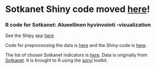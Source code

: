 # Sotkanet Shiny code moved [here](https://github.com/ouzor/sotkanet-shiny)!

### R code for Sotkanet: Alueellinen hyvinvointi -visualization

See the Shipy app [here](http://spark.rstudio.com/ouzor/Sotkanet/)

Code for preprocessing the data is [here](https://github.com/louhos/takomo/blob/master/Demos_Helsinki/Sotkanet/sotkanet_preprocess_20130908.R) and the Shiny-code is [here](https://github.com/louhos/takomo/tree/master/Demos_Helsinki/Sotkanet/sotkanet_shiny).

The list of chosen Sotkanet indicators is [here](https://github.com/louhos/takomo/blob/master/Demos_Helsinki/Sotkanet/Sotkanet_valitut_indikaattorit_20130817.csv). Data is originally from [Sotkanet](http://uusi.sotkanet.fi/portal/page/portal/etusivu). It is brought to R using the [sorvi](http://louhos.github.io/sorvi/) toolkit.
